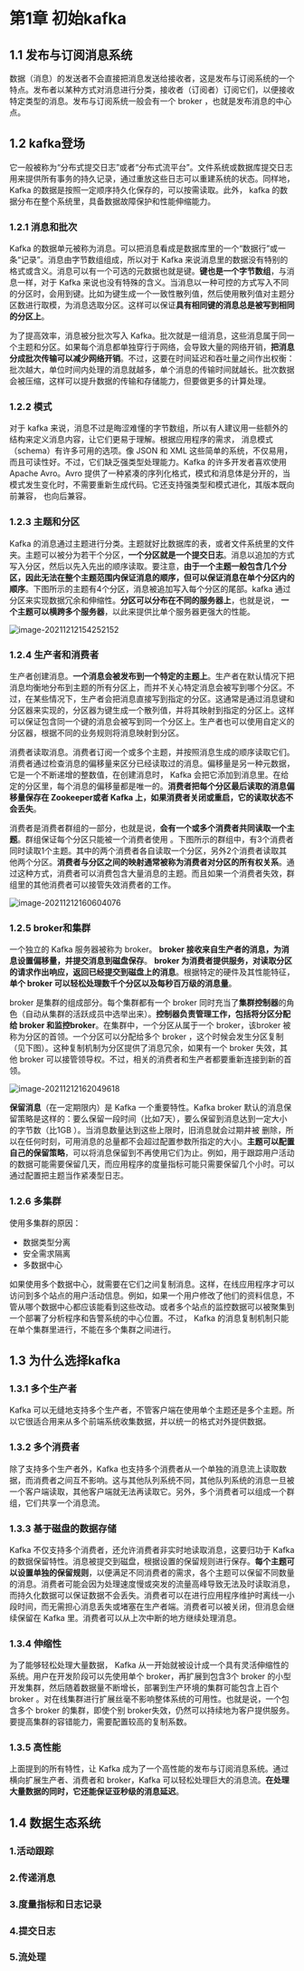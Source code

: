 # 第1章 初始kafka

## 1.1 发布与订阅消息系统

数据（消息）的发送者不会直接把消息发送给接收者，这是发布与订阅系统的一个特点。发布者以某种方式对消息进行分类，接收者（订阅者）订阅它们，以便接收特定类型的消息。发布与订阅系统一般会有一个 broker ，也就是发布消息的中心点。

## 1.2 kafka登场

它一般被称为“分布式提交日志”或者“分布式流平台”。文件系统或数据库提交日志用来提供所有事务的持久记录，通过重放这些日志可以重建系统的状态。同样地， Kafka 的数据是按照一定顺序持久化保存的，可以按需读取。此外， kafka 的数据分布在整个系统里，具备数据故障保护和性能伸缩能力。

### 1.2.1 消息和批次

Kafka 的数据单元被称为消息。可以把消息看成是数据库里的一个“数据行”或一条“记录”。消息由字节数组组成，所以对于 Kafka 来说消息里的数据没有特别的格式或含义。消息可以有一个可选的元数据也就是键。**键也是一个字节数组**，与消息一样，对于 Kafka 来说也没有特殊的含义。当消息以一种可控的方式写入不同的分区时，会用到键。比如为键生成一个一致性散列值，然后使用散列值对主题分区数进行取模，为消息选取分区。这样可以保证**具有相同键的消息总是被写到相同的分区上**。

为了提高效率，消息被分批次写入 Kafka。批次就是一组消息，这些消息属于同一个主题和分区。如果每个消息都单独穿行于网络，会导致大量的网络开销，**把消息分成批次传输可以减少网络开销**。不过，这要在时间延迟和吞吐量之间作出权衡：批次越大，单位时间内处理的消息就越多，单个消息的传输时间就越长。批次数据会被压缩，这样可以提升数据的传输和存储能力，但要做更多的计算处理。

### 1.2.2 模式

对于 kafka 来说，消息不过是晦涩难懂的字节数组，所以有人建议用一些额外的结构来定义消息内容，让它们更易于理解。根据应用程序的需求， 消息模式（schema）有许多可用的选项。像 JSON 和 XML 这些简单的系统，不仅易用，而且可读性好。不过，它们缺乏强类型处理能力。Kafka 的许多开发者喜欢使用Apache Avro。Avro 提供了一种紧凑的序列化格式，模式和消息体是分开的，当模式发生变化时，不需要重新生成代码。它还支持强类型和模式进化，其版本既向前兼容， 也向后兼容。

### 1.2.3 主题和分区

Kafka 的消息通过主题进行分类。主题就好比数据库的表，或者文件系统里的文件夹。主题可以被分为若干个分区，**一个分区就是一个提交日志**。消息以追加的方式写入分区，然后以先入先出的顺序读取。要注意，**由于一个主题一般包含几个分区，因此无法在整个主题范围内保证消息的顺序，但可以保证消息在单个分区内的顺序**。下图所示的主题有4个分区，消息被追加写入每个分区的尾部。kafka 通过分区来实现数据冗余和伸缩性。**分区可以分布在不同的服务器上**，也就是说， **一个主题可以横跨多个服务器**，以此来提供比单个服务器更强大的性能。

![image-20211212154252152](https://typora-gao-pic.oss-cn-beijing.aliyuncs.com/image-20211212154252152.png)

### 1.2.4 生产者和消费者

生产者创建消息。**一个消息会被发布到一个特定的主题上**。生产者在默认情况下把消息均衡地分布到主题的所有分区上，而并不关心特定消息会被写到哪个分区。不过，在某些情况下，生产者会把消息直接写到指定的分区。这通常是通过消息键和分区器来实现的，分区器为键生成一个散列值，并将其映射到指定的分区上。这样可以保证包含同一个键的消息会被写到同一个分区上。生产者也可以使用自定义的分区器，根据不同的业务规则将消息映射到分区。

消费者读取消息。消费者订阅一个或多个主题，并按照消息生成的顺序读取它们。消费者通过检查消息的偏移量来区分已经读取过的消息。偏移量是另一种元数据，它是一个不断递增的整数值，在创建消息时， Kafka 会把它添加到消息里。在给定的分区里，每个消息的偏移量都是唯一的。**消费者把每个分区最后读取的消息偏移量保存在 Zookeeper或者 Kafka 上，如果消费者关闭或重启，它的读取状态不会丢失**。

消费者是消费者群组的一部分，也就是说，**会有一个或多个消费者共同读取一个主题**。群组保证每个分区只能被一个消费者使用 。下图所示的群组中，有3个消费者同时读取1个主题。其中的两个消费者各自读取一个分区，另外2个消费者读取其他两个分区。**消费者与分区之间的映射通常被称为消费者对分区的所有权关系**。通过这种方式，消费者可以消费包含大量消息的主题。而且如果一个消费者失效，群组里的其他消费者可以接管失效消费者的工作。

![image-20211212160604076](https://typora-gao-pic.oss-cn-beijing.aliyuncs.com/image-20211212160604076.png)

### 1.2.5 broker和集群

一个独立的 Kafka 服务器被称为 broker。 **broker 接收来自生产者的消息，为消息设置偏移量，并提交消息到磁盘保存**。 **broker 为消费者提供服务，对读取分区的请求作出响应，返回已经提交到磁盘上的消息**。根据特定的硬件及其性能特征，**单个 broker 可以轻松处理数千个分区以及每秒百万级的消息量**。

broker 是集群的组成部分。每个集群都有一个 broker 同时充当了**集群控制器**的角色（自动从集群的活跃成员中选举出来）。**控制器负责管理工作，包括将分区分配给 broker 和监控broker**。在集群中，一个分区从属于一个 broker，该broker 被称为分区的首领。一个分区可以分配给多个 broker ，这个时候会发生分区复制（见下图）。这种复制机制为分区提供了消息冗余，如果有一个 broker 失效，其他 broker 可以接管领导权。不过，相关的消费者和生产者都要重新连接到新的首领。

![image-20211212162049618](https://typora-gao-pic.oss-cn-beijing.aliyuncs.com/image-20211212162049618.png)

**保留消息**（在一定期限内）是 Kafka 一个重要特性。Kafka broker 默认的消息保留策略是这样的：要么保留一段时间（比如7天），要么保留到消息达到一定大小的字节数（比1GB ）。当消息数量达到这些上限时，旧消息就会过期井被 删除，所以在任何时刻，可用消息的总量都不会超过配置参数所指定的大小。**主题可以配置自己的保留策略**，可以将消息保留到不再使用它们为止。例如，用于跟踪用户活动的数据可能需要保留几天，而应用程序的度量指标可能只需要保留几个小时。可以通过配置把主题当作紧凑型日志。

### 1.2.6 多集群

使用多集群的原因：

- 数据类型分离
- 安全需求隔离
- 多数据中心

如果使用多个数据中心，就需要在它们之间复制消息。这样，在线应用程序才可以访问到多个站点的用户活动信息。例如，如果一个用户修改了他们的资料信息，不管从哪个数据中心都应该能看到这些改动。或者多个站点的监控数据可以被聚集到一个部署了分析程序和告警系统的中心位置。不过， Kafka 的消息复制机制只能在单个集群里进行，不能在多个集群之间进行。

## 1.3 为什么选择kafka

### 1.3.1 多个生产者

Kafka 可以无缝地支持多个生产者，不管客户端在使用单个主题还是多个主题。所以它很适合用来从多个前端系统收集数据，并以统一的格式对外提供数据。

### 1.3.2 多个消费者

除了支持多个生产者外，Kafka 也支持多个消费者从一个单独的消息流上读取数据，而消费者之间互不影响。这与其他队列系统不同，其他队列系统的消息一旦被一个客户端读取，其他客户端就无法再读取它。另外，多个消费者可以组成一个群组，它们共享一个消息流。

### 1.3.3 基于磁盘的数据存储

Kafka 不仅支持多个消费者，还允许消费者非实时地读取消息，这要归功于 Kafka 的数据保留特性。消息被提交到磁盘，根据设置的保留规则进行保存。**每个主题可以设置单独的保留规则**，以便满足不同消费者的需求，各个主题可以保留不同数量的消息。消费者可能会因为处理速度慢或突发的流量高峰导致无法及时读取消息，而持久化数据可以保证数据不会丢失。消费者可以在进行应用程序维护时离线一小段时间，而无需担心消息丢失或堵塞在生产者端。消费者可以被关闭，但消息会继续保留在 Kafka 里。消费者可以从上次中断的地方继续处理消息。

### 1.3.4 伸缩性

为了能够轻松处理大量数据， Kafka 从一开始就被设计成一个具有灵活伸缩性的系统。用户在开发阶段可以先使用单个 broker，再扩展到包含3个 broker 的小型开发集群，然后随着数据量不断增长，部署到生产环境的集群可能包含上百个 broker 。对在线集群进行扩展丝毫不影响整体系统的可用性。也就是说，一个包含多个 broker 的集群，即使个别 broker失效，仍然可以持续地为客户提供服务。要提高集群的容错能力，需要配置较高的复制系数。

### 1.3.5 高性能

上面提到的所有特性，让 Kafka 成为了一个高性能的发布与订阅消息系统。通过横向扩展生产者、消费者和 broker，Kafka 可以轻松处理巨大的消息流。**在处理大量数据的同时，它还能保证亚秒级的消息延迟**。

## 1.4 数据生态系统

### 1.活动跟踪

### 2.传递消息

### 3.度量指标和日志记录

### 4.提交日志

### 5.流处理

